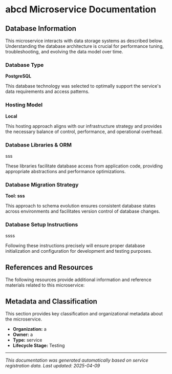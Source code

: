 # abcd Microservice Documentation

## Database Information

This microservice interacts with data storage systems as described below. Understanding the database architecture is crucial for performance tuning, troubleshooting, and evolving the data model over time.

### Database Type

**PostgreSQL**

This database technology was selected to optimally support the service's data requirements and access patterns.

### Hosting Model

**Local**

This hosting approach aligns with our infrastructure strategy and provides the necessary balance of control, performance, and operational overhead.

### Database Libraries & ORM

sss

These libraries facilitate database access from application code, providing appropriate abstractions and performance optimizations.

### Database Migration Strategy

**Tool: sss**

This approach to schema evolution ensures consistent database states across environments and facilitates version control of database changes.

### Database Setup Instructions

ssss

Following these instructions precisely will ensure proper database initialization and configuration for development and testing purposes.

## References and Resources

The following resources provide additional information and reference materials related to this microservice:

## Metadata and Classification

This section provides key classification and organizational metadata about the microservice.

- **Organization:** a
- **Owner:** a
- **Type:** service
- **Lifecycle Stage:** Testing
---

*This documentation was generated automatically based on service registration data. Last updated: 2025-04-09*

